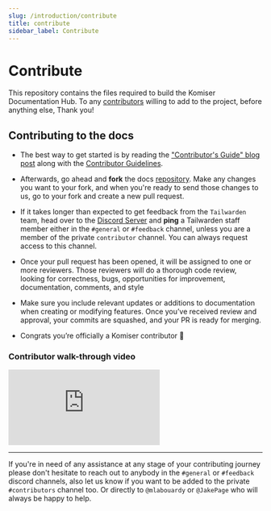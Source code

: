 ```yaml
---
slug: /introduction/contribute
title: contribute
sidebar_label: Contribute
---
```

# Contribute

This repository contains the files required to build the Komiser Documentation Hub. To any [contributors](https://github.com/komiserio/docs/blob/master/docs/contributing.md) willing to add to the project, before anything else, Thank you!

## Contributing to the docs

- The best way to get started is by reading the ["Contributor's Guide" blog post](https://www.tailwarden.com/blog/how-to-contribute-to-komiser?utm_source=docs&utm_medium=referral) along with the [Contributor Guidelines](https://github.com/tailwarden/komiser/blob/master/CONTRIBUTING.md). 
- Afterwards, go ahead and **fork** the docs [repository](https://github.com/tailwarden/docs). Make any changes you want to your fork, and when you're ready to send those changes to us, go to your fork and create a new pull request.

- If it takes longer than expected to get feedback from the `Tailwarden` team, head over to the [Discord Server](https://discord.tailwarden.com) and **ping** a Tailwarden staff member either in the `#general` or `#feedback` channel, unless you are a member of the private `contributor` channel. You can always request access to this channel. 

- Once your pull request has been opened, it will be assigned to one or more reviewers. Those reviewers will do a thorough code review, looking for correctness, bugs, opportunities for improvement, documentation, comments, and style

- Make sure you include relevant updates or additions to documentation when creating or modifying features.
Once you’ve received review and approval, your commits are squashed, and your PR is ready for merging.

- Congrats you’re officially a Komiser contributor 🎊

### Contributor walk-through video 

<div style={{
    position: 'relative',
    paddingBottom: '56.25%',
    paddingTop:'30px',
    height:0,
    overflow:'hidden',
  }}>
  <iframe
    src='https://www.youtube.com/embed/Vn5uc2elcVg'
    allowFullScreen
    webkitallowfullscreen="true"
    frameBorder="0"
    style={{
      position: 'absolute',
      top:0,
      left:0,
      width:'100%',
      height:'100%',
    }}
  >
  </iframe>
</div>

---
If you're in need of any assistance at any stage of your contributing journey please don't hesitate to reach out to anybody in the `#general` or `#feedback` discord channels, also let us know if you want to be added to the private `#contributors` channel too. Or directly to `@mlabouardy` or `@JakePage` who will always be happy to help. 